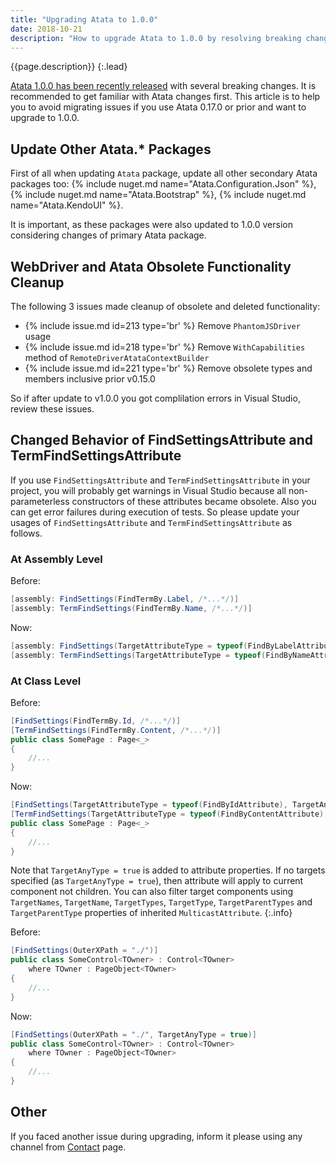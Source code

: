 ```yaml
---
title: "Upgrading Atata to 1.0.0"
date: 2018-10-21
description: "How to upgrade Atata to 1.0.0 by resolving breaking changes."
---
```


{{page.description}}
{:.lead}

<!--more-->

[Atata 1.0.0 has been recently released](/blog/2018/10/15/atata-1.0.0-released/) with several breaking changes.
It is recommended to get familiar with Atata changes first.
This article is to help you to avoid migrating issues if you use Atata 0.17.0 or prior and want to upgrade to 1.0.0.

## Update Other Atata.* Packages

First of all when updating `Atata` package, update all other secondary Atata packages too:
{% include nuget.md name="Atata.Configuration.Json" %},
{% include nuget.md name="Atata.Bootstrap" %},
{% include nuget.md name="Atata.KendoUI" %}.

It is important, as these packages were also updated to 1.0.0 version considering changes of primary Atata package.

## WebDriver and Atata Obsolete Functionality Cleanup

The following 3 issues made cleanup of obsolete and deleted functionality:

- {% include issue.md id=213 type='br' %} Remove `PhantomJSDriver` usage
- {% include issue.md id=218 type='br' %} Remove `WithCapabilities` method of `RemoteDriverAtataContextBuilder`
- {% include issue.md id=221 type='br' %} Remove obsolete types and members inclusive prior v0.15.0

So if after update to v1.0.0 you got complilation errors in Visual Studio, review these issues.

## Changed Behavior of FindSettingsAttribute and TermFindSettingsAttribute

If you use `FindSettingsAttribute` and `TermFindSettingsAttribute` in your project,
you will probably get warnings in Visual Studio because all non-parameterless constructors of these attributes became obsolete.
Also you can get error failures during execution of tests.
So please update your usages of `FindSettingsAttribute` and `TermFindSettingsAttribute` as follows.

### At Assembly Level

Before:

```cs
[assembly: FindSettings(FindTermBy.Label, /*...*/)]
[assembly: TermFindSettings(FindTermBy.Name, /*...*/)]
```

Now:

```cs
[assembly: FindSettings(TargetAttributeType = typeof(FindByLabelAttribute), /*...*/)]
[assembly: TermFindSettings(TargetAttributeType = typeof(FindByNameAttribute), /*...*/)]
```

### At Class Level

Before:

```cs
[FindSettings(FindTermBy.Id, /*...*/)]
[TermFindSettings(FindTermBy.Content, /*...*/)]
public class SomePage : Page<_>
{
    //...
}
```

Now:

```cs
[FindSettings(TargetAttributeType = typeof(FindByIdAttribute), TargetAnyType = true, /*...*/)]
[TermFindSettings(TargetAttributeType = typeof(FindByContentAttribute), TargetAnyType = true, /*...*/)]
public class SomePage : Page<_>
{
    //...
}
```

Note that `TargetAnyType = true` is added to attribute properties.
If no targets specified (as `TargetAnyType = true`), then attribute will apply to current component not children.
You can also filter target components using `TargetNames`, `TargetName`, `TargetTypes`, `TargetType`, `TargetParentTypes` and `TargetParentType` properties of inherited `MulticastAttribute`.
{:.info}

Before:

```cs
[FindSettings(OuterXPath = "./")]
public class SomeControl<TOwner> : Control<TOwner>
    where TOwner : PageObject<TOwner>
{
    //...
}
```

Now:

```cs
[FindSettings(OuterXPath = "./", TargetAnyType = true)]
public class SomeControl<TOwner> : Control<TOwner>
    where TOwner : PageObject<TOwner>
{
    //...
}
```

## Other

If you faced another issue during upgrading, inform it please using any channel from [Contact](/contact/) page.